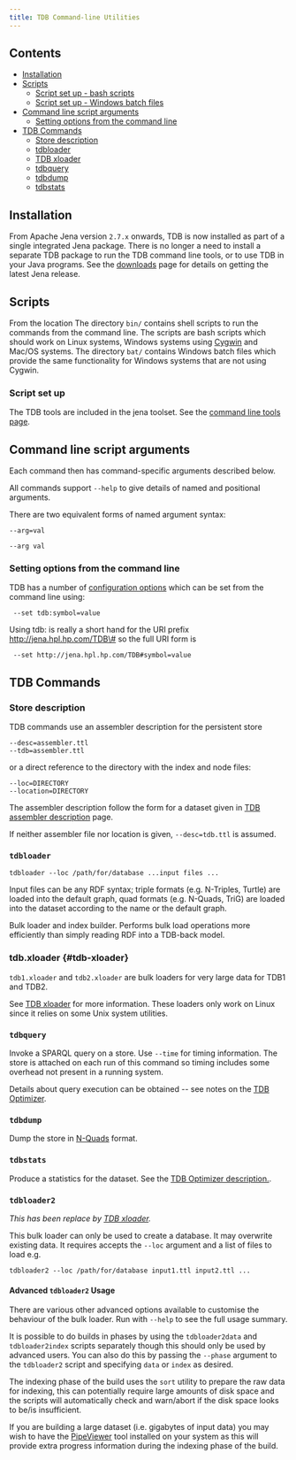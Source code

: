 ```yaml
---
title: TDB Command-line Utilities
---
```


## Contents

-   [Installation](#installation)
-   [Scripts](#scripts)
    -   [Script set up - bash scripts](#script-set-up-bash-scripts)
    -   [Script set up - Windows batch files](#script-set-up-windows-batch-files)
-   [Command line script arguments](#command-line-script-arguments)
    -   [Setting options from the command line](#setting-options-from-the-command-line)
-   [TDB Commands](#tdb-commands)
    -   [Store description](#store-description)
    -   [tdbloader](#tdbloader)
    -   [TDB xloader](#tdb-xloader)
    -   [tdbquery](#tdbquery)
    -   [tdbdump](#tdbdump)
    -   [tdbstats](#tdbstats)


## Installation

From Apache Jena version `2.7.x` onwards, TDB is now installed as part of a single integrated Jena
package. There is no longer a need to install a separate TDB package to run the TDB command line
tools, or to use TDB in your Java programs. See the [downloads](/download/index.cgi) page
for details on getting the latest Jena release.

## Scripts

From the location The directory `bin/` contains shell scripts to run the commands
from the command line. The scripts are bash scripts which should work
on Linux systems, Windows systems using [Cygwin](http://www.cygwin.com/) and
Mac/OS systems. The directory `bat/` contains Windows batch files which
provide the same functionality for Windows systems that are not using
Cygwin.

### Script set up

The TDB tools are included in the jena toolset. See the 
[command line tools page](../tools/).

## Command line script arguments

Each command then has command-specific arguments described below.

All commands support `--help` to give details of named and
positional arguments.

There are two equivalent forms of named argument syntax:

    --arg=val

    --arg val

### Setting options from the command line

TDB has a number of
[configuration options](configuration.html)
which can be set from the command line using:

     --set tdb:symbol=value

Using tdb: is really a short hand for the URI prefix
http://jena.hpl.hp.com/TDB\# so the full URI form is

     --set http://jena.hpl.hp.com/TDB#symbol=value

## TDB Commands

### Store description

TDB commands use an assembler description for the persistent store

    --desc=assembler.ttl
    --tdb=assembler.ttl

or a direct reference to the directory with the index and node
files:

    --loc=DIRECTORY
    --location=DIRECTORY

The assembler description follow the form for a dataset given in
[TDB assembler description](assembler.html "TDB/Assembler") page.

If neither assembler file nor location is given, `--desc=tdb.ttl`
is assumed.

### `tdbloader`

    tdbloader --loc /path/for/database ...input files ...

Input files can be any RDF syntax; triple formats (e.g. N-Triples, Turtle)
are loaded into the default graph, quad formats (e.g. N-Quads, TriG)
are loaded into the dataset according to the name or the default graph.

Bulk loader and index builder. Performs bulk load operations more
efficiently than simply reading RDF into a TDB-back model.

### tdb.xloader {#tdb-xloader}

`tdb1.xloader` and `tdb2.xloader` are bulk loaders for very large data for TDB1
and TDB2.

See [TDB xloader](./tdb-xloader.html) for more information. These loaders only
work on Linux since it relies on some Unix system utilities.

### `tdbquery`

Invoke a SPARQL query on a store. Use `--time` for timing
information. The store is attached on each run of this command so
timing includes some overhead not present in a running system.

Details about query execution can be obtained -- see notes on the
[TDB Optimizer](optimizer.html#investigating-what-is-going-on).

### `tdbdump`

Dump the store in
[N-Quads](http://www.w3.org/TR/n-quads/)
format.

### `tdbstats`

Produce a statistics for the dataset. See the
[TDB Optimizer description.](optimizer.html#statistics-rule-file).

### `tdbloader2`

*This has been replace by  [TDB xloader](./tdb-xloader.html).*

This bulk loader can only be used to create a database. It may
overwrite existing data. It requires accepts the `--loc` argument and a
list of files to load e.g.

    tdbloader2 --loc /path/for/database input1.ttl input2.ttl ...

#### Advanced `tdbloader2` Usage

There are various other advanced options available to customise the
behaviour of the bulk loader.  Run with `--help` to see the full usage 
summary.

It is possible to do builds in phases by using the `tdbloader2data` and
`tdbloader2index` scripts separately though this should only be used
by advanced users.  You can also do this by passing the `--phase`
argument to the `tdbloader2` script and specifying `data` or `index` as
desired.

The indexing phase of the build uses the `sort` utility to prepare the raw
data for indexing, this can potentially require large amounts of disk space
and the scripts will automatically check and warn/abort if the disk space
looks to be/is insufficient.

If you are building a large dataset (i.e. gigabytes of input data) you may 
wish to have the [PipeViewer](http://www.ivarch.com/programs/pv.shtml)
tool installed on your system as this will provide extra progress information 
during the indexing phase of the build.
